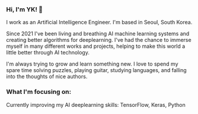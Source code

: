### Hi, I'm YK! 👋

I work as an Artificial Intelligence Engineer. I'm based in Seoul, South Korea.

Since 2021 I've been living and breathing AI machine learning systems and creating better algorithms for deeplearning. I've had the chance to immerse myself in many different works and projects, helping to make this world a little better through AI technology.

I'm always trying to grow and learn something new. I love to spend my spare time solving puzzles, playing guitar, studying languages, and falling into the thoughts of nice authors.

### What I'm focusing on:

Currently improving my AI deeplearning skills: TensorFlow, Keras, Python
